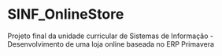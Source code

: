 # SINF_OnlineStore
Projeto final da unidade curricular de Sistemas de Informação - Desenvolvimento de uma loja online baseada no ERP Primavera
